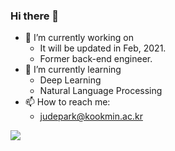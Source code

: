 ### Hi there 👋

- 🔭 I’m currently working on
  - It will be updated in Feb, 2021.
  - Former back-end engineer.
- 🌱 I’m currently learning
  - Deep Learning
  - Natural Language Processing
- 📫 How to reach me:
  - judepark@kookmin.ac.kr

![](https://komarev.com/ghpvc/?username=JudePark96&color=green)
